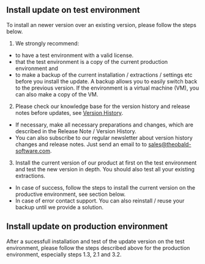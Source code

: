 ## Install update on test environment
To install an newer version over an existing version, please follow the steps below. 

1. We strongly recommend:  
 - to have a test environment with a valid license.   
 - that the test environment is a copy of the current production environment and  
 - to make a backup of the current installation / extractions / settings etc before you install the update. A backup allows you to easily switch back to the previous version. If the environment is a virtual machine (VM), you can also make a copy of the VM.  


2. Please check our knowledge base for the version history and release notes before updates, see [Version History](https://kb.theobald-software.com/version-history).  
 - If necessary, make all necessary preparations and changes, which are described in the Release Note / Version History. 
 - You can also subscribe to our regular newsletter about version history changes and release notes. Just send an email to to sales@theobald-software.com.  

3. Install the current version of our product at first on the test environment and test the new version in depth. You should also test all your existing extractions.  
 - In case of success, follow the steps to install the current version on the productive environment, see section below.    
 - In case of error contact support. You can also reinstall / reuse your backup until we provide a solution. 

## Install update on production environment 
After a sucessfull installation and test of the update version on the test environment, please follow the steps described above for the production environment, especially steps 1.3,  2.1 and 3.2. 